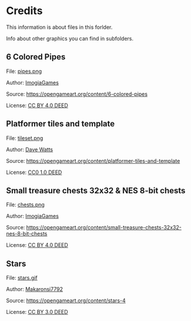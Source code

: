 # Credits

This information is about files in this forlder.

Info about other graphics you can find in subfolders.

## 6 Colored Pipes

File: [pipes.png](pipes.png)

Author: [ImogiaGames](https://opengameart.org/users/imogiagames)

Source: https://opengameart.org/content/6-colored-pipes

License: [CC BY 4.0 DEED](https://creativecommons.org/licenses/by/4.0/)

## Platformer tiles and template

File: [tileset.png](tileset.png)

Author: [Dave Watts](https://opengameart.org/users/imogiagames)

Source: https://opengameart.org/content/platformer-tiles-and-template

License: [CC0 1.0 DEED](https://creativecommons.org/publicdomain/zero/1.0/)

## Small treasure chests 32x32 & NES 8-bit chests

File: [chests.png](chests.png)

Author: [ImogiaGames](https://opengameart.org/users/imogiagames)

Source: https://opengameart.org/content/small-treasure-chests-32x32-nes-8-bit-chests

License: [CC BY 4.0 DEED](https://creativecommons.org/licenses/by/4.0/)

## Stars

File: [stars.gif](stars.gif)

Author: [Makaronsi7792](https://opengameart.org/users/makaronsi7792)

Source: https://opengameart.org/content/stars-4

License: [CC BY 3.0 DEED](https://creativecommons.org/licenses/by/3.0/)
